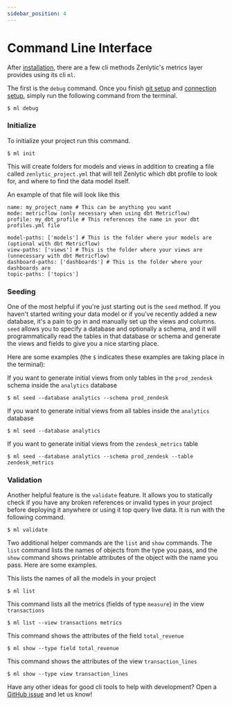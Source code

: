 ```yaml
---
sidebar_position: 4
---
```


# Command Line Interface

After [installation](https://github.com/Zenlytic/metrics_layer?tab=readme-ov-file#installation), there are a few cli methods Zenlytic's metrics layer provides using its cli `ml`.

The first is the `debug` command. Once you finish [git setup](2_git.md) and [connection setup](3_database_connection.md), simply run the following command from the terminal.

```
$ ml debug
```

### Initialize

To initialize your project run this command.

```
$ ml init
```

This will create folders for models and views in addition to creating a file called `zenlytic_project.yml` that will tell Zenlytic which dbt profile to look for, and where to find the data model itself.

An example of that file will look like this

```
name: my_project_name # This can be anything you want
mode: metricflow (only necessary when using dbt Metricflow)
profile: my_dbt_profile # This references the name in your dbt profiles.yml file

model-paths: ['models'] # This is the folder where your models are (optional with dbt Metricflow)
view-paths: ['views'] # This is the folder where your views are (unnecessary with dbt Metricflow)
dashboard-paths: ['dashboards'] # This is the folder where your dashboards are
topic-paths: ['topics']
```


### Seeding 

One of the most helpful if you're just starting out is the `seed` method. If you haven't started writing your data model or if you've recently added a new database, it's a pain to go in and manually set up the views and columns. `seed` allows you to specify a database and optionally a schema, and it will programmatically read the tables in that database or schema and generate the views and fields to give you a nice starting place.

Here are some examples (the `$` indicates these examples are taking place in the terminal):

If you want to generate initial views from only tables in the `prod_zendesk` schema inside the `analytics` database

```
$ ml seed --database analytics --schema prod_zendesk
```


If you want to generate initial views from all tables inside the `analytics` database

```
$ ml seed --database analytics 
```

If you want to generate initial views from the `zendesk_metrics` table 

```
$ ml seed --database analytics --schema prod_zendesk --table zendesk_metrics
```


### Validation 

Another helpful feature is the `validate` feature. It allows you to statically check if you have any broken references or invalid types in your project before deploying it anywhere or using it top query live data. It is run with the following command.

```
$ ml validate
```

Two additional helper commands are the `list` and `show` commands. The `list` command lists the names of objects from the type you pass, and the `show` command shows printable attributes of the object with the name you pass. Here are some examples.

This lists the names of all the models in your project

```
$ ml list
```

This command lists all the metrics (fields of type `measure`) in the view `transactions`

```
$ ml list --view transactions metrics
```

This command shows the attributes of the field `total_revenue`

```
$ ml show --type field total_revenue
```

This command shows the attributes of the view `transaction_lines`

```
$ ml show --type view transaction_lines
```

Have any other ideas for good cli tools to help with development? Open a [GitHub issue](https://github.com/Zenlytic/metrics_layer/issues) and let us know!